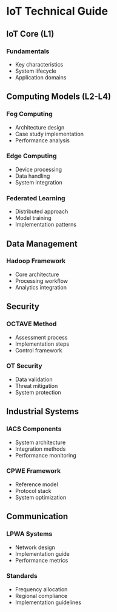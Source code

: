 # IoT Technical Guide

## IoT Core (L1)

### Fundamentals

- Key characteristics
- System lifecycle
- Application domains

## Computing Models (L2-L4)

### Fog Computing

- Architecture design
- Case study implementation
- Performance analysis

### Edge Computing

- Device processing
- Data handling
- System integration

### Federated Learning

- Distributed approach
- Model training
- Implementation patterns

## Data Management

### Hadoop Framework

- Core architecture
- Processing workflow
- Analytics integration

## Security

### OCTAVE Method

- Assessment process
- Implementation steps
- Control framework

### OT Security

- Data validation
- Threat mitigation
- System protection

## Industrial Systems

### IACS Components

- System architecture
- Integration methods
- Performance monitoring

### CPWE Framework

- Reference model
- Protocol stack
- System optimization

## Communication

### LPWA Systems

- Network design
- Implementation guide
- Performance metrics

### Standards

- Frequency allocation
- Regional compliance
- Implementation guidelines
